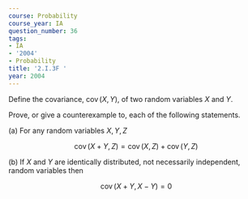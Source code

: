 ```yaml
---
course: Probability
course_year: IA
question_number: 36
tags:
- IA
- '2004'
- Probability
title: '2.I.3F '
year: 2004
---
```



Define the covariance, $\operatorname{cov}(X, Y)$, of two random variables $X$ and $Y$.

Prove, or give a counterexample to, each of the following statements.

(a) For any random variables $X, Y, Z$

$$\operatorname{cov}(X+Y, Z)=\operatorname{cov}(X, Z)+\operatorname{cov}(Y, Z)$$

(b) If $X$ and $Y$ are identically distributed, not necessarily independent, random variables then

$$\operatorname{cov}(X+Y, X-Y)=0$$